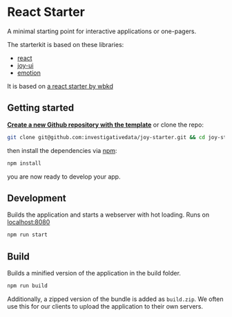 # React Starter

A minimal starting point for interactive applications or one-pagers.

The starterkit is based on these libraries:

- [react](https://react.dev/)
- [joy-ui](https://mui.com/joy-ui/getting-started/)
- [emotion](https://emotion.sh/docs/styled)

It is based on [a react starter by wbkd](https://github.com/wbkd/react-starter)

## Getting started

**[Create a new Github repository with the template](https://github.com/investigativedata/joy-starter/generate)** or clone the repo:

```sh
git clone git@github.com:investigativedata/joy-starter.git && cd joy-starter
```

then install the dependencies via [npm](https://npmjs.org):

```sh
npm install
```

you are now ready to develop your app.

## Development

Builds the application and starts a webserver with hot loading.
Runs on [localhost:8080](http://localhost:8080/)

```sh
npm run start
```

## Build

Builds a minified version of the application in the build folder.

```sh
npm run build
```

Additionally, a zipped version of the bundle is added as `build.zip`. We often use this for our clients to upload the application to their own servers.
